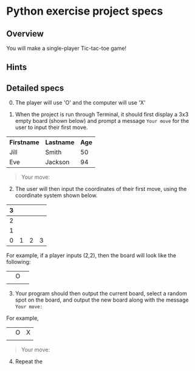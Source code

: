 # Python exercise project specs

## Overview
You will make a single-player Tic-tac-toe game!

## Hints


## Detailed specs

0. The player will use 'O' and the computer will use 'X'

1. When the project is run through Terminal, it should first display a 3x3 empty board (shown below) and prompt a message ```Your move``` for the user to input their first move.

<table style="width:100%">
  <tr>
    <th>Firstname</th>
    <th>Lastname</th>
    <th>Age</th>
  </tr>
  <tr>
    <td>Jill</td>
    <td>Smith</td>
    <td>50</td>
  </tr>
  <tr>
    <td>Eve</td>
    <td>Jackson</td>
    <td>94</td>
  </tr>
</table>

> Your move: 

2. The user will then input the coordinates of their first move, using the coordinate system shown below.

| 3 |   |   |   |
|---|---|---|---|
| 2 |   |   |   |
| 1 |   |   |   |
| 0 | 1 | 2 | 3 |

For example, if a player inputs (2,2), then the board will look like the following:

|   |   |   |
|---|---|---|
|   | O |   |
|   |   |   |

3. Your program should then output the current board, select a random spot on the board, and output the new board along with the message ```Your move: ```

For example,

|   |   |   |
|---|---|---|
|   | O | X |
|   |   |   |

> Your move:

4. Repeat the 
 
